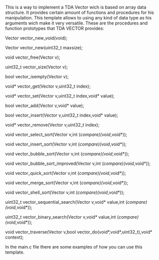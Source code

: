 This is a way to implement a TDA Vector wich is based on array data structure. It provides certain amount of
functions and procedures for his manipulation. This template allows to using any kind of data type as his arguments 
wich make it very versatile.
These are the procedures and function prototypes that TDA VECTOR provides:

Vector     vector_new_void(void);

Vector      vector_new(uint32_t maxsize);

void        vector_free(Vector v);

uint32_t    vector_size(Vector  v);

bool        vector_isempty(Vector  v);

void*       vector_get(Vector  v,uint32_t index);

void*       vector_set(Vector  v,uint32_t index,void* value);

bool        vector_add(Vector  v,void* value);

bool        vector_insert(Vector  v,uint32_t index,void* value);

void*       vector_remove(Vector v,uint32_t index);

void        vector_select_sort(Vector v,int (*compare)(void*,void*));   

void        vector_insert_sort(Vector v,int (*compare)(void*,void*));

void        vector_bubble_sort(Vector v,int (*compare)(void*,void*));

void        vector_bubble_sort_improved(Vector v,int (*compare)(void*,void*));

void        vector_quick_sort(Vector  v,int (*compare)(void*,void*));

void        vector_merge_sort(Vector v,int (*compare)(void*,void*));

void        vector_shell_sort(Vector v,int (*compare)(void*,void*));

uint32_t    vector_sequential_search(Vector v,void* value,int (*compare)(void*,void*));

uint32_t    vector_binary_search(Vector v,void* value,int (*compare)(void*,void*));

void        vector_traverse(Vector v,bool vector_do(void*,void*,uint32_t),void* context);

In the main.c file there are some examples of how you can use this template.

